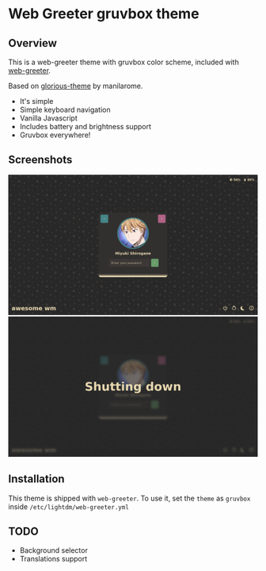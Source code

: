 # Web Greeter gruvbox theme

## Overview
This is a web-greeter theme with gruvbox color scheme, included with [web-greeter][web-greeter].

Based on [glorious-theme][glorious] by manilarome.

- It's simple
- Simple keyboard navigation
- Vanilla Javascript
- Includes battery and brightness support
- Gruvbox everywhere!

## Screenshots

<center>
<img src="assets/screenshots/theme-show-1.png" alt="Gruvbox theme"/>

<img src="assets/screenshots/theme-show-2.png" alt="Shutting down"/>
</center>

## Installation
This theme is shipped with `web-greeter`. To use it, set the `theme` as `gruvbox` inside `/etc/lightdm/web-greeter.yml`

## TODO
- Background selector
- Translations support

[web-greeter]: https://github.com/JezerM/web-greeter "Web Greeter"
[glorious]: https://github.com/manilarome/lightdm-webkit2-theme-glorious "Glorious"

